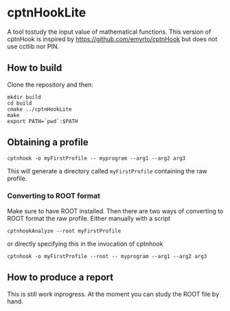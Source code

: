 # cptnHookLite
A tool tostudy the input value of mathematical functions.
This version of cptnHook is inspired by https://github.com/emyrto/cptnHook but does not use cctlib nor PIN.

## How to build
Clone the repository and then:
~~~
mkdir build
cd build
cmake ../cptnHookLite
make
export PATH=`pwd`:$PATH
~~~

## Obtaining a profile
~~~
cptnhook -o myFirstProfile -- myprogram --arg1 --arg2 arg3
~~~
This will generate a directory called `myFirstProfile` containing the raw profile.

### Converting to ROOT format
Make sure to have ROOT installed. Then there are two ways of converting to ROOT format the raw profile.
Either manually with a script
~~~
cptnhookAnalyze --root myFirstProfile
~~~
or directly specifying this in the invocation of cptnhook
~~~
cptnhook -o myFirstProfile --root -- myprogram --arg1 --arg2 arg3
~~~

## How to produce a report
This is still work inprogress. At the moment you can study the ROOT file by hand.